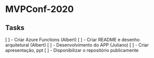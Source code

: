 # MVPConf-2020

## Tasks
[ ] - Criar Azure Functions (Albert)
[ ] - Criar README e desenho arquitetural (Albert)
[ ] - Desenvolvimento do APP (Juliano)
[ ] - Criar apresentação, ppt
[ ] - Disponibilizar o repositório publicamente

